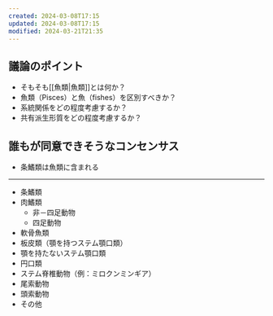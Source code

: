 ```yaml
---
created: 2024-03-08T17:15
updated: 2024-03-08T17:15
modified: 2024-03-21T21:35
---
```


## 議論のポイント

- そもそも[[魚類|魚類]]とは何か？
- 魚類（Pisces）と魚（fishes）を区別すべきか？
- 系統関係をどの程度考慮するか？
- 共有派生形質をどの程度考慮するか？

## 誰もが同意できそうなコンセンサス

- 条鰭類は魚類に含まれる



---

- 条鰭類
- 肉鰭類
  - 非－四足動物
  - 四足動物
- 軟骨魚類
- 板皮類（顎を持つステム顎口類）
- 顎を持たないステム顎口類
- 円口類
- ステム脊椎動物（例：ミロクンミンギア）
- 尾索動物
- 頭索動物
- その他













##